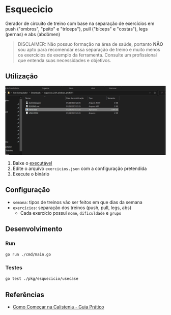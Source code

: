 # Esquecicio

Gerador de circuito de treino com base na separação de exercícios em push ("ombros", "peito" e "tríceps"), pull ("bíceps" e "costas"), legs (pernas) e abs (abdômen)

> DISCLAIMER: Não possuo formação na área de saúde, portanto **NÃO** sou apto para recomendar essa separação de treino e muito menos os exercícios de exemplo da ferramenta. Consulte um profissional que entenda suas necessidades e objetivos.

## Utilização

![Utilização](demo.gif)

1. Baixe o [executável](https://github.com/nenitf/esquecicio/releases)
2. Edite o arquivo `exercicios.json` com a configuração pretendida
3. Execute o binário

## Configuração

- `semana`: tipos de treinos vão ser feitos em que dias da semana
- `exercícios`: separação dos treinos (push, pull, legs, abs)
    - Cada exercício possui `nome`, `dificuldade` e `grupo`

## Desenvolvimento

### Run

```sh
go run ./cmd/main.go
```

### Testes

```sh
go test ./pkg/esquecicio/usecase
```

## Referências

- [Como Começar na Calistenia - Guia Prático](https://bookdown.org/kaiquegalois/guia_pratico/como-organizar-seus-treinos.html#intermedi%C3%A1rio---push-pull)
